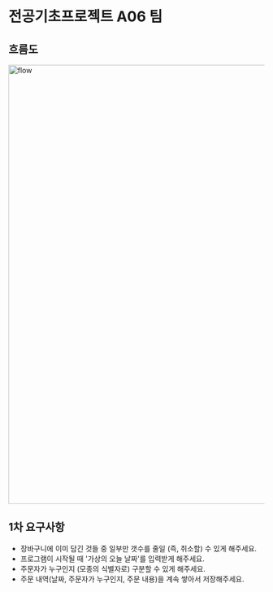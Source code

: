 # 전공기초프로젝트 A06 팀

## 흐름도
<img width="864" alt="flow" src="https://github.com/intelryzen/Konkuk-A06/assets/66426612/2021d18e-ea9e-4bd9-88f4-571d573e0497">

## 1차 요구사항
* 장바구니에 이미 담긴 것들 중 일부만 갯수를 줄일 (즉, 취소할) 수 있게 해주세요.
* 프로그램이 시작될 때 '가상의 오늘 날짜'를 입력받게 해주세요.
* 주문자가 누구인지 (모종의 식별자로) 구분할 수 있게 해주세요.
* 주문 내역(날짜, 주문자가 누구인지, 주문 내용)을 계속 쌓아서 저장해주세요.
